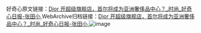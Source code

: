 好奇心原文链接：[Dior 开超级旗舰店，首尔将成为亚洲奢侈品中心？_时尚_好奇心日报-张田小 ](https://www.qdaily.com/articles/11003.html)
WebArchive归档链接：[Dior 开超级旗舰店，首尔将成为亚洲奢侈品中心？_时尚_好奇心日报-张田小 ](http://web.archive.org/web/20190623163510/https://www.qdaily.com/articles/11003.html)
![image](http://ww3.sinaimg.cn/large/007d5XDply1g3wga4z7jkj30u03lte81)
